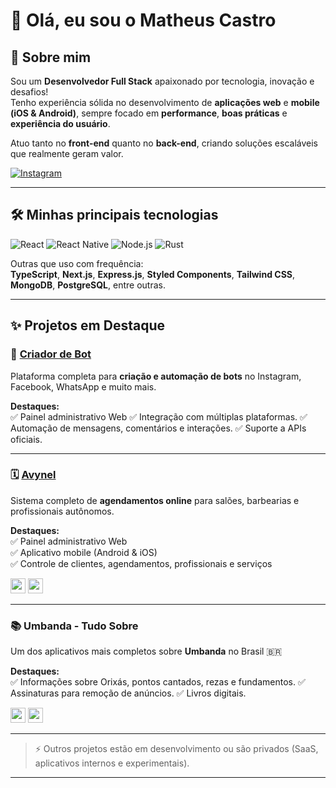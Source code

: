 # 👋 Olá, eu sou o **Matheus Castro**

## 🚀 Sobre mim

Sou um **Desenvolvedor Full Stack** apaixonado por tecnologia, inovação e desafios!  
Tenho experiência sólida no desenvolvimento de **aplicações web** e **mobile (iOS & Android)**, sempre focado em **performance**, **boas práticas** e **experiência do usuário**.

Atuo tanto no **front-end** quanto no **back-end**, criando soluções escaláveis que realmente geram valor.

[![Instagram](https://img.shields.io/badge/-@theuszastro-E4405F?style=flat&logo=instagram&logoColor=fff)](https://instagram.com/theuszastro)

---

## 🛠️ Minhas principais tecnologias

![React](https://img.shields.io/badge/-React-20232A?style=flat&logo=react)
![React Native](https://img.shields.io/badge/-React%20Native-20232A?style=flat&logo=react)
![Node.js](https://img.shields.io/badge/-Node.js-339933?style=flat&logo=node.js&logoColor=fff)
![Rust](https://img.shields.io/badge/-Rust-000000?style=flat&logo=rust)

Outras que uso com frequência:  
**TypeScript**, **Next.js**, **Express.js**, **Styled Components**, **Tailwind CSS**, **MongoDB**, **PostgreSQL**, entre outras.

---

## ✨ Projetos em Destaque

### 🤖 [**Criador de Bot**](https://criadordebot.com.br)  
Plataforma completa para **criação e automação de bots** no Instagram, Facebook, WhatsApp e muito mais.  

**Destaques:**  
✅ Painel administrativo Web
✅ Integração com múltiplas plataformas.
✅ Automação de mensagens, comentários e interações.
✅ Suporte a APIs oficiais.

---

### 🗓️ [**Avynel**](https://avynel.com)  
Sistema completo de **agendamentos online** para salões, barbearias e profissionais autônomos.  

**Destaques:**  
✅ Painel administrativo Web  
✅ Aplicativo mobile (Android & iOS)  
✅ Controle de clientes, agendamentos, profissionais e serviços

[<img src="https://img.shields.io/badge/App%20Store-Baixar-blue?logo=apple" height="24"/>](https://apps.apple.com/br/app/avynel-agendamentos/id6746140390)
[<img src="https://img.shields.io/badge/Google%20Play-Baixar-green?logo=google-play" height="24"/>](https://play.google.com/store/apps/details?id=com.stumps.avynel&hl=pt_BR)

---

### 📚 **Umbanda - Tudo Sobre**  
Um dos aplicativos mais completos sobre **Umbanda** no Brasil 🇧🇷  

**Destaques:**  
✅ Informações sobre Orixás, pontos cantados, rezas e fundamentos.
✅ Assinaturas para remoção de anúncios.
✅ Livros digitais.


[<img src="https://img.shields.io/badge/App%20Store-Baixar-blue?logo=apple" height="24"/>](https://apps.apple.com/br/app/umbanda-tudo-sobre/id6737142510)
[<img src="https://img.shields.io/badge/Google%20Play-Baixar-green?logo=google-play" height="24"/>](https://play.google.com/store/apps/details?id=com.syncsoul.umbanda&hl=pt_BR)

---

> ⚡ Outros projetos estão em desenvolvimento ou são privados (SaaS, aplicativos internos e experimentais).

---
